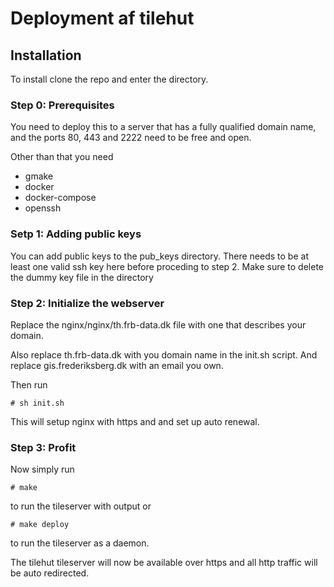 # Deployment af tilehut

## Installation

To install clone the repo and enter the directory.

### Step 0: Prerequisites
You need to deploy this to a server that has a fully qualified domain name, and the ports 80, 443 and 2222 need to be free and open.

Other than that you need
* gmake
* docker
* docker-compose
* openssh

### Setp 1: Adding public keys
You can add public keys to the pub_keys directory. There needs to be at least one valid ssh key here before proceding to step 2.
Make sure to delete the dummy key file in the directory

### Step 2: Initialize the webserver
Replace the nginx/nginx/th.frb-data.dk file with one that describes your domain.

Also replace th.frb-data.dk with you domain name in the init.sh script.
And replace gis.frederiksberg.dk with an email you own.

Then run
```shell
# sh init.sh
```

This will setup nginx with https and and set up auto renewal.

### Step 3: Profit

Now simply run
```shell
# make
```
to run the tileserver with output or
```shell
# make deploy
```
to run the tileserver as a daemon.

The tilehut tileserver will now be available over https and all http traffic will be auto redirected.
